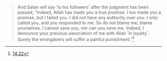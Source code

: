 
> And Satan will say ˹to his followers˺ after the judgment has been passed, “Indeed, Allah has made you a true promise. I too made you a promise, but I failed you. I did not have any authority over you. I only called you, and you responded to me. So do not blame me; blame yourselves. I cannot save you, nor can you save me. Indeed, I denounce your previous association of me with Allah ˹in loyalty˺. Surely the wrongdoers will suffer a painful punishment.”[^1]

[^1]: [14:22](https://quran.com/14?startingVerse=22)